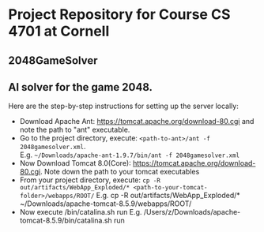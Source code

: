 # Project Repository for Course CS 4701 at Cornell
## 2048GameSolver
## AI solver for the game 2048. 

Here are the step-by-step instructions for setting up the server locally:
* Download Apache Ant: https://tomcat.apache.org/download-80.cgi and note the path to "ant" executable.
* Go to the project directory, execute: ```<path-to-ant>/ant -f 2048gamesolver.xml```.  
  E.g. ```~/Downloads/apache-ant-1.9.7/bin/ant -f 2048gamesolver.xml```
* Now Download Tomcat 8.0(Core): https://tomcat.apache.org/download-80.cgi. Note down the path to your tomcat executables
* From your project directory, execute: ```cp -R out/artifacts/WebApp_Exploded/* <path-to-your-tomcat-folder>/webapps/ROOT/``` 
  E.g. cp -R out/artifacts/WebApp_Exploded/* ~/Downloads/apache-tomcat-8.5.9/webapps/ROOT/
* Now execute <path to tomcat>/bin/catalina.sh run
  E.g. /Users/z/Downloads/apache-tomcat-8.5.9/bin/catalina.sh run
